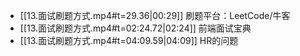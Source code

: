 
- [[13.面试刷题方式.mp4#t=29.36|00:29]] 刷题平台：LeetCode/牛客
- [[13.面试刷题方式.mp4#t=02:24.72|02:24]] 前端面试宝典
- [[13.面试刷题方式.mp4#t=04:09.59|04:09]] HR的问题